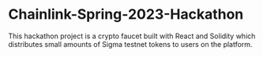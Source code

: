 # Chainlink-Spring-2023-Hackathon
This hackathon project is a crypto faucet built with React and Solidity which distributes small amounts of Sigma testnet tokens to users on the platform.
